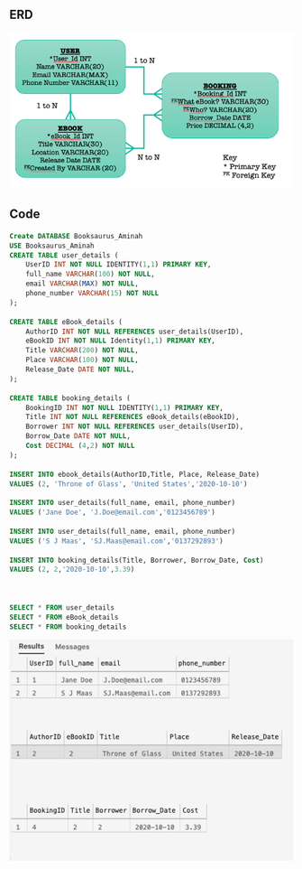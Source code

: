 ## ERD
![ERD](https://github.com/A-Ahmed100216/Week2_SQL_Exercise/blob/main/SQL_images/ERD%20Update.png)

## Code
``` sql
Create DATABASE Booksaurus_Aminah
USE Booksaurus_Aminah
CREATE TABLE user_details (
    UserID INT NOT NULL IDENTITY(1,1) PRIMARY KEY,
    full_name VARCHAR(100) NOT NULL,
    email VARCHAR(MAX) NOT NULL,
    phone_number VARCHAR(15) NOT NULL
);

CREATE TABLE eBook_details (
    AuthorID INT NOT NULL REFERENCES user_details(UserID),
    eBookID INT NOT NULL Identity(1,1) PRIMARY KEY,
    Title VARCHAR(200) NOT NULL,
    Place VARCHAR(100) NOT NULL,
    Release_Date DATE NOT NULL,
);

CREATE TABLE booking_details (
    BookingID INT NOT NULL IDENTITY(1,1) PRIMARY KEY,
    Title INT NOT NULL REFERENCES eBook_details(eBookID),
    Borrower INT NOT NULL REFERENCES user_details(UserID),
    Borrow_Date DATE NOT NULL,
    Cost DECIMAL (4,2) NOT NULL
);

INSERT INTO ebook_details(AuthorID,Title, Place, Release_Date)
VALUES (2, 'Throne of Glass', 'United States','2020-10-10')

INSERT INTO user_details(full_name, email, phone_number)
VALUES ('Jane Doe', 'J.Doe@email.com','0123456789')

INSERT INTO user_details(full_name, email, phone_number)
VALUES ('S J Maas', 'SJ.Maas@email.com','0137292893')

INSERT INTO booking_details(Title, Borrower, Borrow_Date, Cost)
VALUES (2, 2,'2020-10-10',3.39)



SELECT * FROM user_details
SELECT * FROM eBook_details
SELECT * FROM booking_details
```

![user_details](https://github.com/A-Ahmed100216/Week2_SQL_Exercise/blob/main/SQL_images/updates.png)

